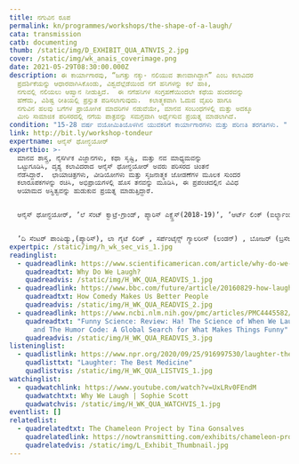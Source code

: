 ```yaml
---
title: ನಗುವಿನ ರೂಪ
permalink: kn/programmes/workshops/the-shape-of-a-laugh/
cata: transmission
catb: documenting
thumb: /static/img/D_EXHIBIT_QUA_ATNVIS_2.jpg
cover: /static/img/wk_anais_coverimage.png
date: 2021-05-29T08:30:00.000Z
description: ಈ ಕಾರ್ಯಾಗಾರವು, “ಜಗತ್ತು ನಕ್ಕು- ನಲಿಯುವ ತಾಣವಾಗಿದ್ದಾಗ” ಎಂಬ ಕಲಾವಿದರ
  ಪ್ರದರ್ಶಿಕೆಯನ್ನು ಆಧಾರವಾಗಿಸಿಕೊಂಡು, ವಿಶ್ವದೆಲ್ಲೆಡೆಯಿಂದ ನಗೆ ಹನಿಗಳನ್ನು ಕಲೆ ಹಾಕಿ,
  ನಗುವಲ್ಲಿ ನಲಿಯಲು ಆಹ್ವಾನ ನೀಡುತ್ತಿದೆ.  ಈ ನಗೆಹನಿಗಳ ಸಂಗ್ರಹಣೆಯಿಂದಲೇ ಕಥೆಯ ಹಂದರವನ್ನು
  ಹೆಣೆದು, ವಿಶಿಷ್ಟ ರೀತಿಯಲ್ಲಿ ಪ್ರಸ್ತುತ ಪಡಿಸಲಾಗುವುದು.  ಕಲಾತ್ಮಕವಾಗಿ ಓದುವ ವೈಖರಿ ಹಾಗೂ
  ನಗುವಿನ ಹಲವು ಬಗೆಗಳ ಪ್ರಾಯೋಗಿಕ ಮಾದರಿಗಳ ನಡುವೆಯೇ, ಮಾನವ ಸಂಬಂಧಗಳಲ್ಲಿ ಮತ್ತು ಅದಕ್ಕೂ
  ಮೀರಿ ಸಾಮಾಜಿಕ ಪರಿಸರದಲ್ಲಿ ನಗೆಯ ಪಾತ್ರವನ್ನು ಸಮಗ್ರವಾಗಿ ಅರ್ಥೈಸುವ ಪ್ರಯತ್ನ ಮಾಡಲಾಗಿದೆ.
condition: "15-28 ವರ್ಷ ವಯೋಮಿತಿಯೊಳಗಿನ ಯುವಕರಿಗೆ ಕಾರ್ಯಾಗಾರಗಳು ಮತ್ತು ಪರಿಣತಿ ತರಗತಿಗಳು. "
link: http://bit.ly/workshop-tondeur
expertname: ಆನೈಸ್‌ ಥೋನ್ಧಯೋರ್
expertbio: >-
  ಮಾನವ ಶಾಸ್ತ್ರ, ನೈಸರ್ಗಿಕ ವಿಜ್ಞಾನಗಳು, ಕಥಾ ಸೃಷ್ಟಿ, ಮತ್ತು ನವ ಮಾಧ್ಯಮವನ್ನು
  ಒಟ್ಟುಗೂಡಿಸಿ, ದೃಶ್ಯ ಕಲಾವಿದರಾದ ಆನೈಸ್‌ ಥೋನ್ಧಯೋರ್ ಅವರು ಪರಿಸರದ ಚಿಂತನೆ
  ನೆಡೆಸಿದ್ದಾರೆ.  ಛಾಯಾಚಿತ್ರಗಳು, ವೀಡಿಯೋಗಳು ಮತ್ತು ಸೃಜನಾತ್ಮಕ ಜೋಡಣೆಗಳ ಮೂಲಕ ಸುಂದರ
  ಕಲಾರೂಪಕಗಳನ್ನು ರಚಿಸಿ, ಅಭಿಪ್ರಾಯಗಳಲ್ಲಿ ಹೊಸ ತನವನ್ನು ಮೂಡಿಸಿ, ಈ ಪ್ರಪಂಚದಲ್ಲಿನ ವಿವಿಧ
  ಆಯಾಮದ ಅಸ್ಥಿತ್ವವನ್ನು ಹುಡುಕುವ ಪ್ರಯತ್ನ ಮಾಡುತ್ತಿದ್ದಾರೆ.  


  ಆನೈಸ್‌ ಥೋನ್ಧಯೋರ್, ʼಲೆ ಸೆಂಟ್‌ ಕ್ವಾಟ್ರೆ-ಗ್ರಾಂಡ್‌, ಪ್ಯಾರಿಸ್ ಎಕ್ಸ್ಪ್ರೆಸ್‌(2018-19)ʼ, ʼಆರ್ಟ್‌ ಲಿಂಕ್‌ (ಐರ್ಲ್ಯಾಂಡ್, 2019)ʼ‌, ʼದಿ ಮ್ಯೂಸಿಯಂ ಆಫ್‌ ಆರ್ಟ್ಸ್‌ ಎಟ್‌ ಮೀಟಿಯರ್ಸ್‌ (ಪ್ಯಾರಿಸ್‌, 2018-17)ʼ ಮತ್ತು ʼದಿ ನ್ಯಾಶನಲ್‌ ಸೆಂಟರ್‌ ಫಾರ್‌ ಸ್ಪೇಸ್‌ ಸ್ಟಡೀಸ್‌ʼ (ಸಿ.ಎನ.ಈ.ಎಸ್‌, ಪ್ಯಾರಿಸ್‌, 2016) ಮುಂತಾದ ಹಲವು ಕಲಾ ಕೇಂದ್ರಗಳಲ್ಲಿ ಮತ್ತು ವೈಜ್ಞಾನಿಕ ಪ್ರಯೋಗಾಲಯಗಳಲ್ಲಿ, ನಿವಾಸೀ ಕಲಾವಿದರಾಗಿ ಕಾರ್ಯಾನುಭವ ಪಡೆದಿದ್ದಾರೆ. 


  ʼದಿ ಸೆಂಟರ್‌ ಪಾಂಪಿಡ್ಯು,(ಪ್ಯಾರಿಸ್)‌, ಲಾ ಗೈಟೆ ಲಿರಿಕ್‌ , ಸರ್ಪೆಂಟೈನ್ಸ್‌ ಗ್ಯಾಲರೀಸ್‌ (ಲಂಡನ್)‌ , ಬೋಜರ್‌ (ಬ್ರಸೆಲ್ಸ್)‌ , ಬೈನ್ನಲೆ ಡೀ ವೆನೇಜಿಯಾ (ಲಿಯಾಕ್ಸ್‌ ಇಂಫಿನಿಸ್)‌ ಮುಂತಾದ ಅಂತರ್ರಾಷ್ಟ್ರೀಯ ಸಂಸ್ಥೆಗಳಲ್ಲಿ, ಆನೈಸ್‌ ಥೋನ್ಧಯೋರ್ ಅವರು  ತಮ್ಮ ಕೃತಿಗಳನ್ನು  ಪ್ರದರ್ಶಿಸಿದ್ದಾರೆ.
expertpic: /static/img/h_wk_sec_vis_1.jpg
readinglist:
  - quadreadlink: https://www.scientificamerican.com/article/why-do-we-laugh/
    quadreadtxt: Why Do We Laugh?
    quadreadvis: /static/img/H_WK_QUA_READVIS_1.jpg
  - quadreadlink: https://www.bbc.com/future/article/20160829-how-laughter-makes-us-better-people
    quadreadtxt: How Comedy Makes Us Better People
    quadreadvis: /static/img/H_WK_QUA_READVIS_2.jpg
  - quadreadlink: https://www.ncbi.nlm.nih.gov/pmc/articles/PMC4445582/
    quadreadtxt: "Funny Science: Review: Ha! The Science of When We Laugh and Why
      and The Humor Code: A Global Search for What Makes Things Funny"
    quadreadvis: /static/img/H_WK_QUA_READVIS_3.jpg
listeninglist:
  - quadlistlink: https://www.npr.org/2020/09/25/916997530/laughter-the-best-medicine
    quadlisttxt: "Laughter: The Best Medicine"
    quadlistvis: /static/img/H_WK_QUA_LISTVIS_1.jpg
watchinglist:
  - quadwatchlink: https://www.youtube.com/watch?v=UxLRv0FEndM
    quadwatchtxt: Why We Laugh | Sophie Scott
    quadwatchvis: /static/img/H_WK_QUA_WATCHVIS_1.jpg
eventlist: []
relatedlist:
  - quadrelatedtxt: The Chameleon Project by Tina Gonsalves
    quadrelatedlink: https://nowtransmitting.com/exhibits/chameleon-project/
    quadrelatedvis: /static/img/L_Exhibit_Thumbnail.jpg
---
```

